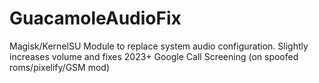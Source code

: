 # GuacamoleAudioFix
Magisk/KernelSU Module to replace system audio configuration. Slightly increases volume and fixes 2023+ Google Call Screening (on spoofed roms/pixelify/GSM mod)
